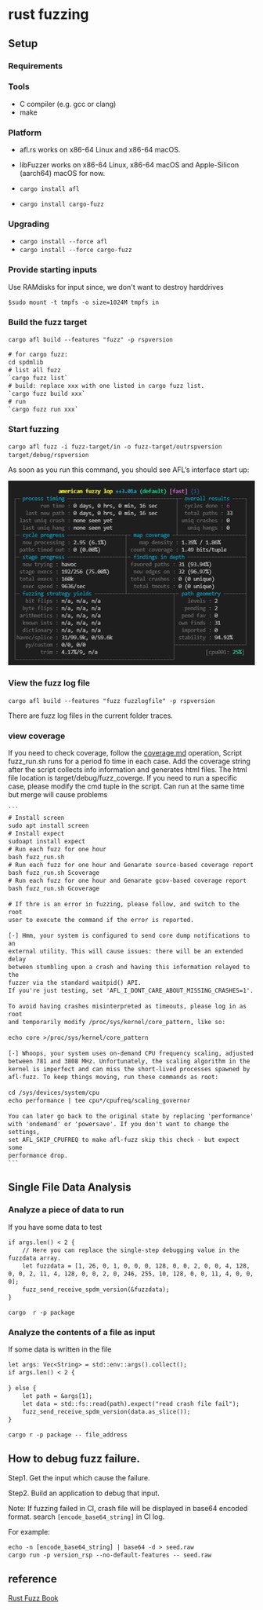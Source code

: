 # rust fuzzing

## Setup

### Requirements

### Tools

- C compiler (e.g. gcc or clang)
- make

### Platform

* afl.rs works on x86-64 Linux and x86-64 macOS.
* libFuzzer works on x86-64 Linux, x86-64 macOS and Apple-Silicon (aarch64) macOS for now.

* `cargo install afl`
* `cargo install cargo-fuzz`

### Upgrading

* `cargo install --force afl`
* `cargo install --force cargo-fuzz`

### Provide starting inputs

Use RAMdisks for input since, we don't want to destroy harddrives

```
$sudo mount -t tmpfs -o size=1024M tmpfs in
```


### Build the fuzz target

`cargo afl build --features "fuzz" -p rspversion`

```
# for cargo fuzz:
cd spdmlib
# list all fuzz
`cargo fuzz list`
# build: replace xxx with one listed in cargo fuzz list.
`cargo fuzz build xxx`
# run
`cargo fuzz run xxx`
```

### Start fuzzing

`cargo afl fuzz -i fuzz-target/in -o fuzz-target/outrspversion target/debug/rspversion`

As soon as you run this command, you should see AFL’s interface start up:

![image-20210628084437384](../fuzz-target/fuzz1.png)

### View the fuzz log file

`cargo afl build --features "fuzz fuzzlogfile" -p rspversion`

There are fuzz log files in the current folder traces.

### view coverage 

If you need to check coverage, follow the [coverage.md](./coverage.md) operation, Script fuzz_run.sh runs for a period fo time in each case. 
Add the coverage string after the script collects info information and generates html files. The html file location is target/debug/fuzz_coverge.
If you need to run a specific case, please modify the cmd tuple in the script.
Can run at the same time but merge will cause problems

    ```
    # Install screen 
    sudo apt install screen
    # Install expect
    sudoapt install expect
    # Run each fuzz for one hour
    bash fuzz_run.sh
    # Run each fuzz for one hour and Genarate source-based coverage report 
    bash fuzz_run.sh Scoverage
    # Run each fuzz for one hour and Genarate gcov-based coverage report 
    bash fuzz_run.sh Gcoverage

    # If thre is an error in fuzzing, please follow, and switch to the root
    user to execute the command if the error is reported.

    [-] Hmm, your system is configured to send core dump notifications to an
    external utility. This will cause issues: there will be an extended delay
    between stumbling upon a crash and having this information relayed to the
    fuzzer via the standard waitpid() API.
    If you're just testing, set 'AFL_I_DONT_CARE_ABOUT_MISSING_CRASHES=1'.

    To avoid having crashes misinterpreted as timeouts, please log in as root
    and temporarily modify /proc/sys/kernel/core_pattern, like so:

    echo core >/proc/sys/kernel/core_pattern

    [-] Whoops, your system uses on-demand CPU frequency scaling, adjusted
    between 781 and 3808 MHz. Unfortunately, the scaling algorithm in the
    kernel is imperfect and can miss the short-lived processes spawned by
    afl-fuzz. To keep things moving, run these commands as root:

    cd /sys/devices/system/cpu
    echo performance | tee cpu*/cpufreq/scaling_governor

    You can later go back to the original state by replacing 'performance'
    with 'ondemand' or 'powersave'. If you don't want to change the settings,
    set AFL_SKIP_CPUFREQ to make afl-fuzz skip this check - but expect some
    performance drop.
    ```

## Single File Data Analysis

### Analyze a piece of data to run

If you have some data to test

```
if args.len() < 2 {
    // Here you can replace the single-step debugging value in the fuzzdata array.
    let fuzzdata = [1, 26, 0, 1, 0, 0, 0, 128, 0, 0, 2, 0, 0, 4, 128, 0, 0, 2, 11, 4, 128, 0, 0, 2, 0, 246, 255, 10, 128, 0, 0, 11, 4, 0, 0, 0];
    fuzz_send_receive_spdm_version(&fuzzdata);
} 
```

`cargo  r -p package`

### Analyze the contents of a file as input

If some data is written in the file

```
let args: Vec<String> = std::env::args().collect();
if args.len() < 2 {

} else {
    let path = &args[1];
    let data = std::fs::read(path).expect("read crash file fail");
    fuzz_send_receive_spdm_version(data.as_slice());
}
```
`cargo r -p package -- file_address`


## How to debug fuzz failure.

Step1. Get the input which cause the failure.

Step2. Build an application to debug that input.

Note: If fuzzing failed in CI, crash file will be displayed in base64 encoded format. search `[encode_base64_string]` in CI log.

For example:

```
echo -n [encode_base64_string] | base64 -d > seed.raw
cargo run -p version_rsp --no-default-features -- seed.raw
```

## reference

[Rust Fuzz Book](https://rust-fuzz.github.io/book/afl/setup.html)
